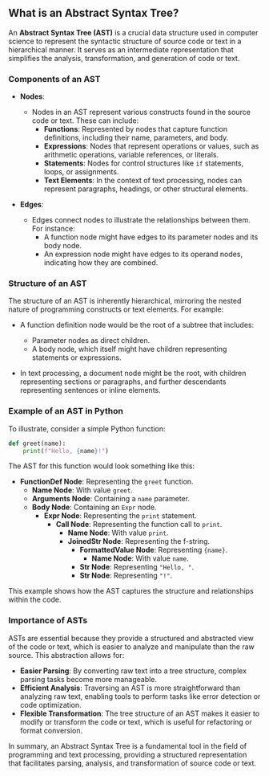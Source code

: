 ## What is an Abstract Syntax Tree?

An **Abstract Syntax Tree (AST)** is a crucial data structure used in computer science to represent the syntactic structure of source code or text in a hierarchical manner. It serves as an intermediate representation that simplifies the analysis, transformation, and generation of code or text.

### Components of an AST

- **Nodes**: 
  - Nodes in an AST represent various constructs found in the source code or text. These can include:
    - **Functions**: Represented by nodes that capture function definitions, including their name, parameters, and body.
    - **Expressions**: Nodes that represent operations or values, such as arithmetic operations, variable references, or literals.
    - **Statements**: Nodes for control structures like `if` statements, loops, or assignments.
    - **Text Elements**: In the context of text processing, nodes can represent paragraphs, headings, or other structural elements.

- **Edges**: 
  - Edges connect nodes to illustrate the relationships between them. For instance:
    - A function node might have edges to its parameter nodes and its body node.
    - An expression node might have edges to its operand nodes, indicating how they are combined.

### Structure of an AST

The structure of an AST is inherently hierarchical, mirroring the nested nature of programming constructs or text elements. For example:

- A function definition node would be the root of a subtree that includes:
  - Parameter nodes as direct children.
  - A body node, which itself might have children representing statements or expressions.

- In text processing, a document node might be the root, with children representing sections or paragraphs, and further descendants representing sentences or inline elements.

### Example of an AST in Python

To illustrate, consider a simple Python function:

```python
def greet(name):
    print(f"Hello, {name}!")
```

The AST for this function would look something like this:

- **FunctionDef Node**: Representing the `greet` function.
  - **Name Node**: With value `greet`.
  - **Arguments Node**: Containing a `name` parameter.
  - **Body Node**: Containing an `Expr` node.
    - **Expr Node**: Representing the `print` statement.
      - **Call Node**: Representing the function call to `print`.
        - **Name Node**: With value `print`.
        - **JoinedStr Node**: Representing the f-string.
          - **FormattedValue Node**: Representing `{name}`.
            - **Name Node**: With value `name`.
          - **Str Node**: Representing `"Hello, "`.
          - **Str Node**: Representing `"!"`.

This example shows how the AST captures the structure and relationships within the code.

### Importance of ASTs

ASTs are essential because they provide a structured and abstracted view of the code or text, which is easier to analyze and manipulate than the raw source. This abstraction allows for:

- **Easier Parsing**: By converting raw text into a tree structure, complex parsing tasks become more manageable.
- **Efficient Analysis**: Traversing an AST is more straightforward than analyzing raw text, enabling tools to perform tasks like error detection or code optimization.
- **Flexible Transformation**: The tree structure of an AST makes it easier to modify or transform the code or text, which is useful for refactoring or format conversion.

In summary, an Abstract Syntax Tree is a fundamental tool in the field of programming and text processing, providing a structured representation that facilitates parsing, analysis, and transformation of source code or text.